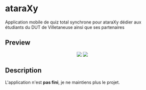 # ataraXy
Application mobile de quiz total synchrone pour ataraXy dédier aux étudiants du DUT de Villetaneuse ainsi que ses partenaires

## Preview

<p align="center"> 
  <img src="https://user-images.githubusercontent.com/66173239/163423067-996d6634-1948-4672-a1b6-c3092f81a57c.png"/>
  <img src="https://user-images.githubusercontent.com/66173239/163422835-22b83700-451b-42cd-aa90-bdfe405c08e8.png"/>
</p>

## Description

L'application n'est **pas fini**, je ne maintiens plus le projet.

